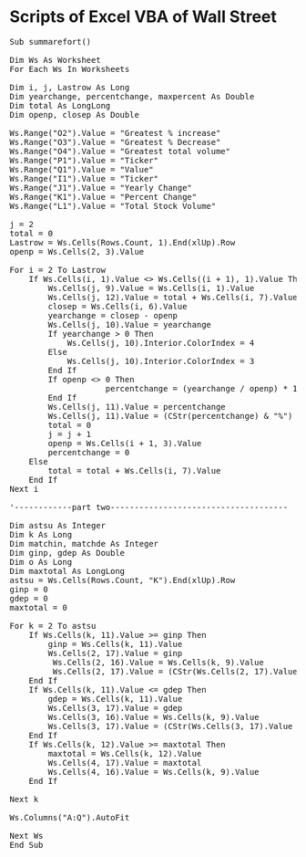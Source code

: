 # Scripts of Excel VBA of Wall Street
<pre>
Sub summarefort()

Dim Ws As Worksheet 
For Each Ws In Worksheets 

Dim i, j, Lastrow As Long 
Dim yearchange, percentchange, maxpercent As Double
Dim total As LongLong
Dim openp, closep As Double

Ws.Range("O2").Value = "Greatest % increase"
Ws.Range("O3").Value = "Greatest % Decrease"
Ws.Range("O4").Value = "Greatest total volume"
Ws.Range("P1").Value = "Ticker"
Ws.Range("Q1").Value = "Value"
Ws.Range("I1").Value = "Ticker"
Ws.Range("J1").Value = "Yearly Change"
Ws.Range("K1").Value = "Percent Change"
Ws.Range("L1").Value = "Total Stock Volume"

j = 2
total = 0
Lastrow = Ws.Cells(Rows.Count, 1).End(xlUp).Row
openp = Ws.Cells(2, 3).Value

For i = 2 To Lastrow 
    If Ws.Cells(i, 1).Value <> Ws.Cells((i + 1), 1).Value Then
        Ws.Cells(j, 9).Value = Ws.Cells(i, 1).Value
        Ws.Cells(j, 12).Value = total + Ws.Cells(i, 7).Value
        closep = Ws.Cells(i, 6).Value
        yearchange = closep - openp
        Ws.Cells(j, 10).Value = yearchange
        If yearchange > 0 Then
            Ws.Cells(j, 10).Interior.ColorIndex = 4
        Else
            Ws.Cells(j, 10).Interior.ColorIndex = 3
        End If
        If openp <> 0 Then 
                    percentchange = (yearchange / openp) * 100
        End If 
        Ws.Cells(j, 11).Value = percentchange 
        Ws.Cells(j, 11).Value = (CStr(percentchange) & "%")
        total = 0 
        j = j + 1 
        openp = Ws.Cells(i + 1, 3).Value
        percentchange = 0
    Else
        total = total + Ws.Cells(i, 7).Value
    End If     
Next i

'------------part two-------------------------------------

Dim astsu As Integer
Dim k As Long
Dim matchin, matchde As Integer 
Dim ginp, gdep As Double  
Dim o As Long
Dim maxtotal As LongLong
astsu = Ws.Cells(Rows.Count, "K").End(xlUp).Row 
ginp = 0 
gdep = 0
maxtotal = 0 

For k = 2 To astsu 
    If Ws.Cells(k, 11).Value >= ginp Then
        ginp = Ws.Cells(k, 11).Value
        Ws.Cells(2, 17).Value = ginp 
         Ws.Cells(2, 16).Value = Ws.Cells(k, 9).Value
         Ws.Cells(2, 17).Value = (CStr(Ws.Cells(2, 17).Value * 100) & "%")
    End If 
    If Ws.Cells(k, 11).Value <= gdep Then
        gdep = Ws.Cells(k, 11).Value 
        Ws.Cells(3, 17).Value = gdep 
        Ws.Cells(3, 16).Value = Ws.Cells(k, 9).Value 
        Ws.Cells(3, 17).Value = (CStr(Ws.Cells(3, 17).Value * 100) & "%") 
    End If 
    If Ws.Cells(k, 12).Value >= maxtotal Then 
        maxtotal = Ws.Cells(k, 12).Value 
        Ws.Cells(4, 17).Value = maxtotal 
        Ws.Cells(4, 16).Value = Ws.Cells(k, 9).Value 
    End If
    
Next k 

Ws.Columns("A:Q").AutoFit

Next Ws
End Sub
<pre>
